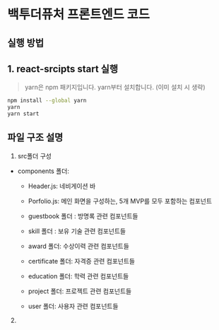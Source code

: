 # 백투더퓨처 프론트엔드 코드

## 실행 방법

## 1. react-srcipts start 실행

> yarn은 npm 패키지입니다. yarn부터 설치합니다. (이미 설치 시 생략)

```bash
npm install --global yarn
yarn
yarn start
```

## 파일 구조 설명

1. src폴더 구성

- components 폴더:

  - Header.js: 네비게이션 바
  - Porfolio.js: 메인 화면을 구성하는, 5개 MVP를 모두 포함하는 컴포넌트

  - guestbook 폴더 : 방명록 관련 컴포넌트들
  - skill 폴더 : 보유 기술 관련 컴포넌트들 
  - award 폴더: 수상이력 관련 컴포넌트들 
  - certificate 폴더: 자격증 관련 컴포넌트들 
  - education 폴더: 학력 관련 컴포넌트들
  - project 폴더: 프로젝트 관련 컴포넌트들 
  - user 폴더: 사용자 관련 컴포넌트들

2. 

